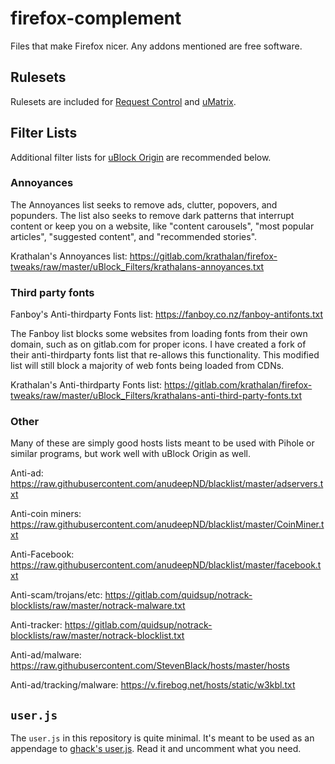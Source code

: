 # firefox-complement
Files that make Firefox nicer. Any addons mentioned are free software.

## Rulesets
Rulesets are included for [Request Control](https://addons.mozilla.org/en-US/firefox/addon/requestcontrol/) and [uMatrix](https://addons.mozilla.org/en-US/firefox/addon/umatrix/). 

## Filter Lists
Additional filter lists for [uBlock Origin](https://addons.mozilla.org/en-US/firefox/addon/ublock-origin/) are recommended below.

### Annoyances
The Annoyances list seeks to remove ads, clutter, popovers, and popunders. The list also seeks to remove dark patterns that interrupt content or keep you on a website, like "content carousels", "most popular articles", "suggested content", and "recommended stories".

Krathalan's Annoyances list: https://gitlab.com/krathalan/firefox-tweaks/raw/master/uBlock_Filters/krathalans-annoyances.txt

### Third party fonts
Fanboy's Anti-thirdparty Fonts list: https://fanboy.co.nz/fanboy-antifonts.txt

The Fanboy list blocks some websites from loading fonts from their own domain, such as on gitlab.com for proper icons. I have created a fork of their anti-thirdparty fonts list that re-allows this functionality. This modified list will still block a majority of web fonts being loaded from CDNs.

Krathalan's Anti-thirdparty Fonts list: https://gitlab.com/krathalan/firefox-tweaks/raw/master/uBlock_Filters/krathalans-anti-third-party-fonts.txt

### Other
Many of these are simply good hosts lists meant to be used with Pihole or similar programs, but work well with uBlock Origin as well.

Anti-ad: https://raw.githubusercontent.com/anudeepND/blacklist/master/adservers.txt

Anti-coin miners: https://raw.githubusercontent.com/anudeepND/blacklist/master/CoinMiner.txt

Anti-Facebook: https://raw.githubusercontent.com/anudeepND/blacklist/master/facebook.txt

Anti-scam/trojans/etc: https://gitlab.com/quidsup/notrack-blocklists/raw/master/notrack-malware.txt

Anti-tracker: https://gitlab.com/quidsup/notrack-blocklists/raw/master/notrack-blocklist.txt

Anti-ad/malware: https://raw.githubusercontent.com/StevenBlack/hosts/master/hosts

Anti-ad/tracking/malware: https://v.firebog.net/hosts/static/w3kbl.txt

## `user.js`
The `user.js` in this repository is quite minimal. It's meant to be used as an appendage to [ghack's user.js](https://github.com/ghacksuserjs/ghacks-user.js). Read it and uncomment what you need.